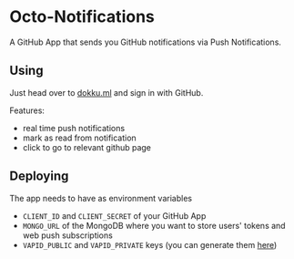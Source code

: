 # Octo-Notifications

A GitHub App that sends you GitHub notifications via Push Notifications.

## Using

Just head over to [dokku.ml](https://dokku.ml) and sign in with GitHub.

Features:

-   real time push notifications
-   mark as read from notification
-   click to go to relevant github page

## Deploying

The app needs to have as environment variables

-   `CLIENT_ID` and `CLIENT_SECRET` of your GitHub App
-   `MONGO_URL` of the MongoDB where you want to store users' tokens and web push subscriptions
-   `VAPID_PUBLIC` and `VAPID_PRIVATE` keys (you can generate them [here](https://tools.reactpwa.com/vapid))
